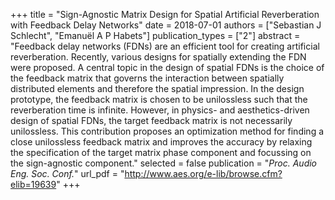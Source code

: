 +++
title = "Sign-Agnostic Matrix Design for Spatial Artificial Reverberation with Feedback Delay Networks"
date = 2018-07-01
authors = ["Sebastian J Schlecht", "Emanuël A P Habets"]
publication_types = ["2"]
abstract = "Feedback delay networks (FDNs) are an efficient tool for creating artificial reverberation. Recently, various designs for spatially extending the FDN were proposed. A central topic in the design of spatial FDNs is the choice of the feedback matrix that governs the interaction between spatially distributed elements and therefore the spatial impression. In the design prototype, the feedback matrix is chosen to be unilossless such that the reverberation time is infinite. However, in physics- and aesthetics-driven design of spatial FDNs, the target feedback matrix is not necessarily unilossless. This contribution proposes an optimization method for finding a close unilossless feedback matrix and improves the accuracy by relaxing the specification of the target matrix phase component and focussing on the sign-agnostic component."
selected = false
publication = "*Proc. Audio Eng. Soc. Conf.*"
url_pdf = "http://www.aes.org/e-lib/browse.cfm?elib=19639"
+++

